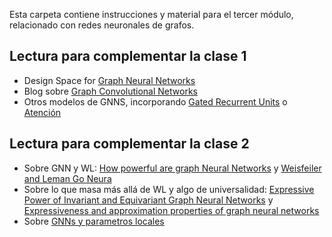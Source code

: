 Esta carpeta contiene instrucciones y material para el tercer módulo, relacionado con redes neuronales de grafos. 

## Lectura para complementar la clase 1
- Design Space for  [Graph Neural Networks](https://arxiv.org/abs/2011.08843)
- Blog sobre [Graph Convolutional Networks](http://tkipf.github.io/graph-convolutional-networks/)
- Otros modelos de GNNS, incorporando [Gated Recurrent Units](https://arxiv.org/abs/1511.05493) o [Atención](https://arxiv.org/abs/1710.10903)

## Lectura para complementar la clase 2
- Sobre GNN y WL: [How powerful are graph Neural Networks](https://arxiv.org/pdf/1810.00826.pdf) y [Weisfeiler and Leman Go Neura](file:///Users/juan/Downloads/4384-Article%20Text-7423-1-10-20190706.pdf)
- Sobre lo que masa más allá de WL y algo de universalidad: [Expressive Power of Invariant and Equivariant Graph Neural Networks](https://arxiv.org/pdf/2006.15646.pdf) y [Expressiveness and approximation properties of graph neural networks](https://arxiv.org/pdf/2204.04661.pdf)
- Sobre [GNNs y parametros locales](https://proceedings.neurips.cc/paper/2021/file/d4d8d1ac7e00e9105775a6b660dd3cbb-Paper.pdf)
